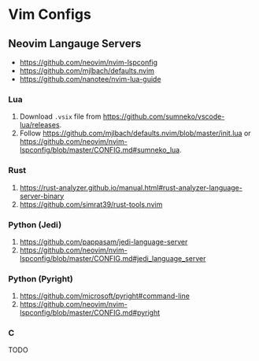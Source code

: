 # Vim Configs

## Neovim Langauge Servers

* https://github.com/neovim/nvim-lspconfig
* https://github.com/mjlbach/defaults.nvim
* https://github.com/nanotee/nvim-lua-guide


### Lua

1. Download `.vsix` file from https://github.com/sumneko/vscode-lua/releases.
2. Follow https://github.com/mjlbach/defaults.nvim/blob/master/init.lua or https://github.com/neovim/nvim-lspconfig/blob/master/CONFIG.md#sumneko_lua.


### Rust

1. https://rust-analyzer.github.io/manual.html#rust-analyzer-language-server-binary
2. https://github.com/simrat39/rust-tools.nvim


### Python (Jedi)

1. https://github.com/pappasam/jedi-language-server
2. https://github.com/neovim/nvim-lspconfig/blob/master/CONFIG.md#jedi_language_server


### Python (Pyright)

1. https://github.com/microsoft/pyright#command-line
2. https://github.com/neovim/nvim-lspconfig/blob/master/CONFIG.md#pyright


### C

TODO
